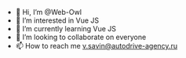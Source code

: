 - 👋 Hi, I’m @Web-Owl
- 👀 I’m interested in Vue JS
- 🌱 I’m currently learning Vue JS
- 💞️ I’m looking to collaborate on everyone
- 📫 How to reach me v.savin@autodrive-agency.ru

<!---
Web-Owl/Web-Owl is a ✨ special ✨ repository because its `README.md` (this file) appears on your GitHub profile.
You can click the Preview link to take a look at your changes.
--->
